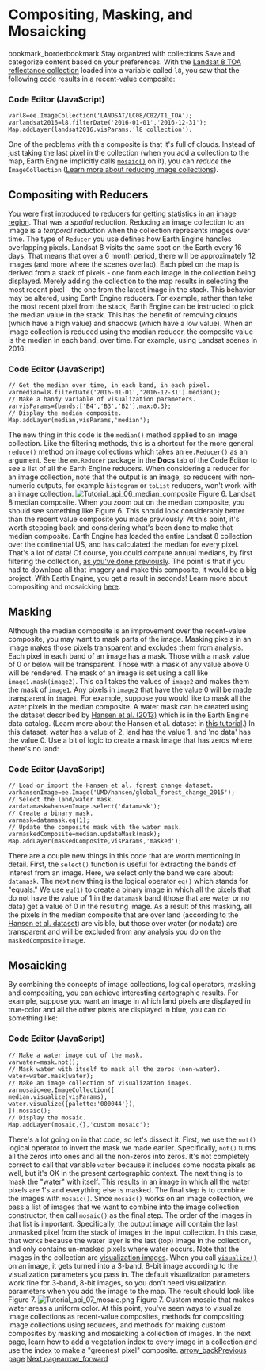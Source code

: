  
#  Compositing, Masking, and Mosaicking 
bookmark_borderbookmark Stay organized with collections  Save and categorize content based on your preferences. 
With the [Landsat 8 TOA reflectance collection](https://developers.google.com/earth-engine/datasets/catalog/LANDSAT_LC8_L1T_TOA) loaded into a variable called `l8`, you saw that the following code results in a recent-value composite:
### Code Editor (JavaScript)
```
varl8=ee.ImageCollection('LANDSAT/LC08/C02/T1_TOA');
varlandsat2016=l8.filterDate('2016-01-01','2016-12-31');
Map.addLayer(landsat2016,visParams,'l8 collection');
```

One of the problems with this composite is that it's full of clouds. Instead of just taking the last pixel in the collection (when you add a collection to the map, Earth Engine implicitly calls [`mosaic()`](https://developers.google.com/earth-engine/apidocs/ee-imagecollection-mosaic) on it), you can _reduce_ the `ImageCollection` ([Learn more about reducing image collections](https://developers.google.com/earth-engine/guides/reducers_image_collection)).
## Compositing with Reducers
You were first introduced to reducers for [getting statistics in an image region](https://developers.google.com/earth-engine/tutorials/tutorial_api_03#image-statistics). That was a _spatial_ reduction. Reducing an image collection to an image is a _temporal_ reduction when the collection represents images over time. The type of `Reducer` you use defines how Earth Engine handles overlapping pixels. Landsat 8 visits the same spot on the Earth every 16 days. That means that over a 6 month period, there will be approximately 12 images (and more where the scenes overlap). Each pixel on the map is derived from a stack of pixels - one from each image in the collection being displayed.
Merely adding the collection to the map results in selecting the most recent pixel - the one from the latest image in the stack. This behavior may be altered, using Earth Engine reducers. For example, rather than take the most recent pixel from the stack, Earth Engine can be instructed to pick the median value in the stack. This has the benefit of removing clouds (which have a high value) and shadows (which have a low value). When an image collection is reduced using the median reducer, the composite value is the median in each band, over time. For example, using Landsat scenes in 2016:
### Code Editor (JavaScript)
```
// Get the median over time, in each band, in each pixel.
varmedian=l8.filterDate('2016-01-01','2016-12-31').median();
// Make a handy variable of visualization parameters.
varvisParams={bands:['B4','B3','B2'],max:0.3};
// Display the median composite.
Map.addLayer(median,visParams,'median');
```

The new thing in this code is the `median()` method applied to an image collection. Like the filtering methods, this is a shortcut for the more general `reduce()` method on image collections which takes an `ee.Reducer()` as an argument. See the `ee.Reducer` package in the **Docs** tab of the Code Editor to see a list of all the Earth Engine reducers. When considering a reducer for an image collection, note that the output is an image, so reducers with non-numeric outputs, for example `histogram` or `toList` reducers, won't work with an image collection.
![Tutorial_api_06_median_composite](https://developers.google.com/static/earth-engine/images/Tutorial_api_06_median_composite.png) Figure 6. Landsat 8 median composite.
When you zoom out on the median composite, you should see something like Figure 6. This should look considerably better than the recent value composite you made previously. At this point, it's worth stepping back and considering what's been done to make that median composite. Earth Engine has loaded the entire Landsat 8 collection over the continental US, and has calculated the median for every pixel. That's a lot of data! Of course, you could compute annual medians, by first filtering the collection, [ as you've done previously](https://developers.google.com/earth-engine/tutorials/tutorial_api_04#filtering-image-collections). The point is that if you had to download all that imagery and make this composite, it would be a big project. With Earth Engine, you get a result in seconds!
Learn more about compositing and mosaicking [here](https://developers.google.com/earth-engine/guides/ic_composite_mosaic).
## Masking
Although the median composite is an improvement over the recent-value composite, you may want to mask parts of the image. Masking pixels in an image makes those pixels transparent and excludes them from analysis. Each pixel in each band of an image has a mask. Those with a mask value of 0 or below will be transparent. Those with a mask of any value above 0 will be rendered. The mask of an image is set using a call like `image1.mask(image2)`. This call takes the values of `image2` and makes them the mask of `image1`. Any pixels in `image2` that have the value 0 will be made transparent in `image1`.
For example, suppose you would like to mask all the water pixels in the median composite. A water mask can be created using the dataset described by [Hansen et al. (2013)](http://www.sciencemag.org/content/342/6160/850) which is in the Earth Engine data catalog. (Learn more about the Hansen et al. dataset in [this tutorial](https://developers.google.com/earth-engine/tutorials/tutorial_forest_01).) In this dataset, water has a value of 2, land has the value 1, and 'no data' has the value 0. Use a bit of logic to create a mask image that has zeros where there's no land:
### Code Editor (JavaScript)
```
// Load or import the Hansen et al. forest change dataset.
varhansenImage=ee.Image('UMD/hansen/global_forest_change_2015');
// Select the land/water mask.
vardatamask=hansenImage.select('datamask');
// Create a binary mask.
varmask=datamask.eq(1);
// Update the composite mask with the water mask.
varmaskedComposite=median.updateMask(mask);
Map.addLayer(maskedComposite,visParams,'masked');
```

There are a couple new things in this code that are worth mentioning in detail. First, the `select()` function is useful for extracting the bands of interest from an image. Here, we select only the band we care about: `datamask`. The next new thing is the logical operator `eq()` which stands for "equals." We use `eq(1)` to create a binary image in which all the pixels that do not have the value of 1 in the `datamask` band (those that are water or no data) get a value of 0 in the resulting image.
As a result of this masking, all the pixels in the median composite that are over land (according to the [Hansen et al. dataset](https://developers.google.com/earth-engine/datasets/catalog/UMD_hansen_global_forest_change_2015_v1_3)) are visible, but those over water (or nodata) are transparent and will be excluded from any analysis you do on the `maskedComposite` image.
## Mosaicking
By combining the concepts of image collections, logical operators, masking and compositing, you can achieve interesting cartographic results. For example, suppose you want an image in which land pixels are displayed in true-color and all the other pixels are displayed in blue, you can do something like:
### Code Editor (JavaScript)
```
// Make a water image out of the mask.
varwater=mask.not();
// Mask water with itself to mask all the zeros (non-water).
water=water.mask(water);
// Make an image collection of visualization images.
varmosaic=ee.ImageCollection([
median.visualize(visParams),
water.visualize({palette:'000044'}),
]).mosaic();
// Display the mosaic.
Map.addLayer(mosaic,{},'custom mosaic');
```

There's a lot going on in that code, so let's dissect it. First, we use the `not()` logical operator to invert the mask we made earlier. Specifically, `not()` turns all the zeros into ones and all the non-zeros into zeros. It's not completely correct to call that variable `water` because it includes some nodata pixels as well, but it's OK in the present cartographic context. The next thing is to mask the "water" with itself. This results in an image in which all the water pixels are 1's and everything else is masked. The final step is to combine the images with `mosaic()`. Since `mosaic()` works on an image collection, we pass a list of images that we want to combine into the image collection constructor, then call `mosaic()` as the final step. The order of the images in that list is important. Specifically, the output image will contain the last unmasked pixel from the stack of images in the input collection. In this case, that works because the water layer is the last (top) image in the collection, and only contains un-masked pixels where water occurs.
Note that the images in the collection are [visualization images](https://developers.google.com/earth-engine/guides/image_visualization#visualization-images). When you call [`visualize()`](https://developers.google.com/earth-engine/apidocs/ee-image-visualize) on an image, it gets turned into a 3-band, 8-bit image according to the visualization parameters you pass in. The default visualization parameters work fine for 3-band, 8-bit images, so you don't need visualization parameters when you add the image to the map. The result should look like Figure 7.
![Tutorial_api_07_mosaic.png](https://developers.google.com/static/earth-engine/images/Tutorial_api_07_mosaic.png) Figure 7. Custom mosaic that makes water areas a uniform color.
At this point, you've seen ways to visualize image collections as recent-value composites, methods for compositing image collections using reducers, and methods for making custom composites by masking and mosaicking a collection of images. In the next page, learn how to add a vegetation index to every image in a collection and use the index to make a "greenest pixel" composite.
[ arrow_backPrevious page](https://developers.google.com/earth-engine/tutorials/tutorial_api_04) [ Next pagearrow_forward](https://developers.google.com/earth-engine/tutorials/tutorial_api_06)

